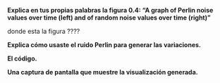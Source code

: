 **Explica en tus propias palabras la figura 0.4: “A graph of Perlin noise values over time (left) and of random noise values over time (right)”** 

donde esta la figura ????

**Explica cómo usaste el ruido Perlin para generar las variaciones.**



**El código.**



**Una captura de pantalla que muestre la visualización generada.**
